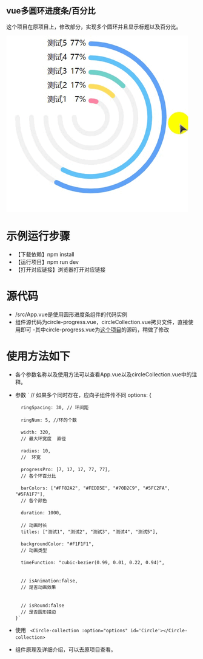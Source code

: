 
## vue多圆环进度条/百分比
这个项目在原项目上，修改部分，实现多个圆环并且显示标题以及百分比。

![运行效果](./example.gif)


# 示例运行步骤
- 【下载依赖】npm install
- 【运行项目】npm run dev
- 【打开对应链接】浏览器打开对应链接

# 源代码
- /src/App.vue是使用圆形进度条组件的代码实例
- 组件源代码为circle-progress.vue，circleCollection.vue拷贝文件，直接使用即可
-其中circle-progress.vue为[这个项目](https://github.com/Momo707577045/vue-circle-progress)的源码，稍做了修改
# 使用方法如下
- 各个参数名称以及使用方法可以查看App.vue以及circleCollection.vue中的注释。
- 参数
` // 如果多个同时存在，应向子组件传不同
  options: {

        ringSpacing: 30, // 环间距

        ringNum: 5, //环的个数

        width: 320,
        // 最大环宽度  直径

        radius: 10,
        //  环宽

        progressPro: [7, 17, 17, 77, 77],
        // 各个环百分比

        barColors: ["#FF82A2", "#FEDD5E", "#70D2C9", "#5FC2FA", "#5FA1F7"],
        // 各个颜色

        duration: 1000,

        // 动画时长
        titles: ["测试1", "测试2", "测试3", "测试4", "测试5"],

        backgroundColor: "#F1F1F1",
        // 动画类型

        timeFunction: "cubic-bezier(0.99, 0.01, 0.22, 0.94)",
        

        // isAnimation:false,
        // 是否动画效果

        
        // isRound:false
        // 是否圆形描边
      }`
- 使用
` <Circle-collection :option="options" id='Circle'></Circle-collection>`
- 组件原理及详细介绍，可以去原项目查看。